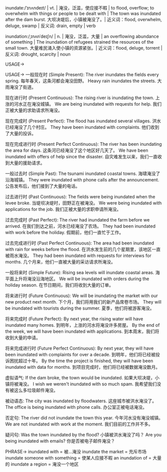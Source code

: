 inundate:/ˈɪnʌndeɪt/ | vt. | 淹没，泛滥，使应接不暇 | to flood, overflow; to overwhelm with things or people to be dealt with | The town was inundated after the dam burst.  大坝决堤后，小镇被淹没了。| 近义词：flood, overwhelm, deluge, swamp | 反义词: drain, empty | verb

inundation:/ˌɪnʌnˈdeɪʃn/ | n. | 淹没，泛滥，大量 | an overflowing abundance of something | The inundation of refugees strained the resources of the small town.  大量难民涌入使小镇的资源紧张。| 近义词：flood, deluge, torrent | 反义词: drought, scarcity | noun

USAGE->

USAGE->
一般现在时 (Simple Present):
The river inundates the fields every spring.  每年春天，这条河都会淹没田野。
Heavy rain inundates the streets.  大雨淹没了街道。


现在进行时 (Present Continuous):
The rising river is inundating the town.  上涨的河水正在淹没城镇。
We are being inundated with requests for help.  我们正被大量的求助请求所淹没。


现在完成时 (Present Perfect):
The flood has inundated several villages.  洪水已经淹没了几个村庄。
They have been inundated with complaints.  他们收到了大量的投诉。


现在完成进行时 (Present Perfect Continuous):
The river has been inundating the area for days.  这条河已经淹没了这个地区好几天了。
We have been inundated with offers of help since the disaster.  自灾难发生以来，我们一直收到大量的援助请求。


一般过去时 (Simple Past):
The tsunami inundated coastal towns.  海啸淹没了沿海城镇。
They were inundated with phone calls after the announcement.  公告发布后，他们接到了大量的电话。


过去进行时 (Past Continuous):
The fields were being inundated when the levee broke.  当堤坝决堤时，田野正在被淹没。
We were being inundated with applications for the job.  我们正被大量的求职申请所淹没。


过去完成时 (Past Perfect):
The river had inundated the farm before we arrived.  在我们到达之前，河水已经淹没了农场。
They had been inundated with work before the holiday.  假期前，他们一直忙于工作。


过去完成进行时 (Past Perfect Continuous):
The area had been inundated with rain for weeks before the flood.  在洪水发生前的几个星期里，该地区一直被雨水淹没。
They had been inundated with requests for interviews for months.  几个月来，他们一直被大量的采访请求所淹没。


一般将来时 (Simple Future):
Rising sea levels will inundate coastal areas.  海平面上升将淹没沿海地区。
We will be inundated with orders during the holiday season.  在节日期间，我们将收到大量的订单。


将来进行时 (Future Continuous):
We will be inundating the market with our new product next month.  下个月，我们将用我们的新产品席卷市场。
They will be inundated with tourists during the summer.  夏季，他们将被游客淹没。


将来完成时 (Future Perfect):
By next year, the rising water will have inundated many homes.  到明年，上涨的河水将淹没许多房屋。
By the end of the week, we will have been inundated with applications.  到本周末，我们将收到大量的申请。


将来完成进行时 (Future Perfect Continuous):
By next year, they will have been inundated with complaints for over a decade.  到明年，他们将已经被投诉困扰超过十年。
By the time the project is finished, they will have been inundated with data for months.  到项目完成时，他们将已经被数据淹没数月。



虚拟语气:
If the dam broke, the town would be inundated. 如果大坝决堤，小镇将被淹没。
I wish we weren't inundated with so much spam. 我希望我们没有被这么多垃圾邮件淹没。


被动语态:
The city was inundated by floodwaters.  这座城市被洪水淹没了。
The office is being inundated with phone calls.  办公室正被电话淹没。


否定句:
The river did not inundate the town this year. 今年河水没有淹没城镇。
We are not inundated with work at the moment.  我们目前的工作并不多。


疑问句:
Was the town inundated by the flood? 小镇被洪水淹没了吗？
Are you being inundated with emails? 你是否被电子邮件淹没？


PHRASE->
inundated with = 被...淹没
inundate the market = 充斥市场
inundate someone with something =  使某人应接不暇
an inundation of = 大量的
inundate a region = 淹没一个地区

